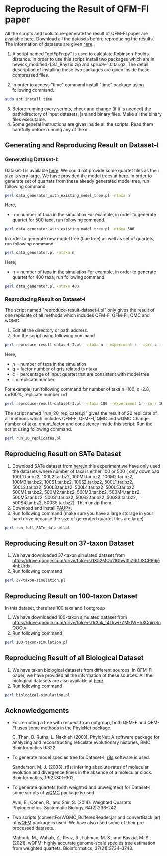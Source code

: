 
# Reproducing the Result of QFM-FI paper
All the scripts and tools to re-generate the result of QFM-FI paper are available [here]().
Download all the datasets before reproducing the results. 
The information of datasets are given [here](https://github.com/sharmin-mim/qfm_java/blob/master/README.md).
1. A script named "getFpFn.py" is used to calculate Robinson-Foulds distance. In order to use this script, install two packages which are in newick_modified-1.3.1_Bayzid.zip and spruce-1.0.tar.gz.
The detail description of installing these two packages are given inside these compressed files.

2. In order to access "time" command install "time" package using following command.
```bash
sudo apt install time
```
3. Before running every scripts, check and change (if it is needed) the path/directory of input datasets, jars and binary files. Make all the binary files executable.
4. Some general instructions are given inside all the scripts. Read them carefully before running any of them.
## Generating and Reproducing Result on Dataset-I
### Generating Dataset-I:
Dataset-I is available [here](https://drive.google.com/drive/folders/1yUUR8mHz7d20ckUKe7Q326JjouYGNf3p).
We could not provide some quartet files as their size is very large.
We have provided the model trees at [here](https://drive.google.com/drive/folders/1GyZO_vqAlfq4zUqPqDW4A29crS4rQYzv).
In order to generate set of quartets from these already generated model tree, run following command.
```bash
perl data_generator_with_existing_model_tree.pl -ntaxa n 
```
Here, 
- n = number of taxa in the simulation
For example, in order to generate quartet for 500 taxa, run following command.
```bash
perl data_generator_with_existing_model_tree.pl -ntaxa 500 
```

In order to generate new model tree (true tree) as well as set of quartets, run following command.
```bash
perl data_generator.pl -ntaxa n 
```
Here, 
- n = number of taxa in the simulation
For example, in order to generate quartet for 400 taxa, run following command.
```bash
perl data_generator.pl -ntaxa 400 
```
### Reproducing Result on Dataset-I
The script named "reproduce-result-dataset-I.pl" only gives the result of one replicate of all methods which includes QFM-F, QFM-FI, QMC and wQMC.
1. Edit all the directory or path address.
2. Run the script using following command  
```bash
perl reproduce-result-dataset-I.pl --ntaxa n --experiment r --corr c --qnum_factor q
```

Here, 
- n = number of taxa in the simulation
- q = factor number of qrts related to ntaxa
- c = percentage of input quartet that are consistent with model tree  
- r = replicate number

For example, run following command for number of taxa n=100, q=2.8, c=100%, replicate number r=1       
```bash
perl reproduce-result-dataset-I.pl --ntaxa 100 --experiment 1 --corr 100 --qnum_factor 2.8
``` 

The script named "run_20_replicates.pl" gives the result of 20 replicate of all methods which includes QFM-F, QFM-FI, QMC and wQMC
Change number of taxa, qnum_factor and consistency inside this script.
Run the script using following command.
```bash
perl run_20_replicates.pl
```


## Reproducing Result on SATe Dataset

1. Download SATe dataset from [here](https://sites.google.com/eng.ucsd.edu/datasets/alignment/sate-i?authuser=0).In this experiment we have only used the datasets where number of taxa is either 100 or 500 ( only download 100L1.tar.bz2, 100L2.tar.bz2, 100M1.tar.bz2, 100M2.tar.bz2, 100M3.tar.bz2, 100S1.tar.bz2, 100S2.tar.bz2, 500L1.tar.bz2, 500L2.tar.bz2, 500L3.tar.bz2, 500L4.tar.bz2, 500L5.tar.bz2, 500M1.tar.bz2, 500M2.tar.bz2, 500M3.tar.bz2, 500M4.tar.bz2, 500M5.tar.bz2, 500S1.tar.bz2, 500S2.tar.bz2, 500S3.tar.bz2, 500S4.tar.bz2, 500S5.tar.bz2). Then unzip them.
2. Download and install [PAUP*](https://paup.phylosolutions.com/). 
3. Run following command (make sure you have a large storage in your hard drive because the size of generated quartet files are large)
```bash
perl run_full_SATe_dataset.pl
``` 

## Reproducing Result on 37-taxon Dataset
1.	We have downloaded 37-taxon simulated dataset from
		https://drive.google.com/drive/folders/1X52MOo2lObw3tiZ6GJSCR86je4nbUrdx
2. 	Run following command 
```bash
perl 37-taxon-simulation.pl 
```
## Reproducing Result on 100-taxon Dataset
In this dataset, there are 100 taxa and 1 outgroup
1.	We have downloaded 100-taxon simulated dataset from
		https://drive.google.com/drive/folders/1r3nk_t4Lkwi7ZMktWHhXCqirrSnQOCtv
2. 	Run following command 
```bash
perl 100-taxon-simulation.pl 
```
## Reproducing Result of all Biological Dataset
1.	We have taken biological datasets from different sources. In QFM-FI paper, we have provided all the information of these sources. All the biological datasets are also available at [here](https://drive.google.com/drive/folders/18spjLcCqLDN6vY1UVUkUtvpxBmq0E6TJ).
2. 	Run following command 
```bash
perl biological-simulation.pl 
```

## Acknowledgements

 - For rerooting a tree with respect to an outgroup, both QFM-F and QFM-FI uses some methods in the [PhyloNet](https://bioinfocs.rice.edu/phylonet) package. 
    
	C. Than, D. Ruths, L. Nakhleh (2008). PhyloNet: A software package for analyzing and reconstructing reticulate evolutionary histories, BMC Bioinformatics 9:322. 
	
 - To generate model species tree for Dataset-I, [r8s](https://doi.org/10.1093/bioinformatics/19.2.301) software is used. 
    
	Sanderson, M. J. (2003). r8s: inferring absolute rates of molecular evolution and divergence times in the absence of a molecular clock. Bioinformatics, 19(2):301–302.
	
 - To generate quartets (both weighted and unweighted) for Dataset-I, some scripts of [wQMC](http://research.haifa.ac.il/~ssagi/software/wQMC.tar.gz) package is used. 
    
    Avni, E., Cohen, R., and Snir, S. (2014). Weighted Quartets Phylogenetics. Systematic Biology, 64(2):233–242.

 - Two scripts (convertForWQMC_BufferedReader.jar and convertBack.jar) of [wQFM](https://github.com/Mahim1997/wQFM-2020) package is used. We have also used some of their pre-processed datasets. 
    
    Mahbub, M., Wahab, Z., Reaz, R., Rahman, M. S., and Bayzid, M. S. (2021). wQFM: highly accurate genome-scale species tree estimation from weighted quartets. Bioinformatics, 37(21):3734–3743.

